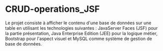 # CRUD-operations_JSF
Le projet consiste à afficher le contenu d'une base de données sur une table en utilisant les technologies suivantes : JavaServer Faces (JSF) pour la partie présentation, Java Enterprise Edition (JEE) pour la logique métier, Bootstrap pour l'aspect visuel et MySQL comme système de gestion de base de données.
